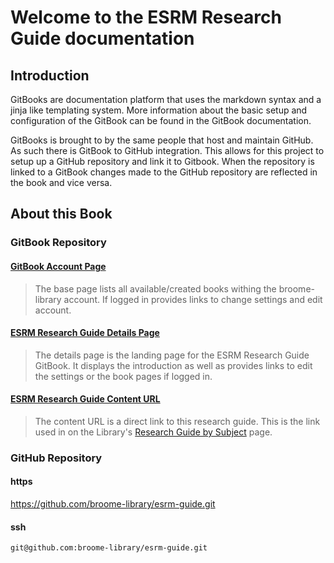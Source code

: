 # Welcome to the ESRM Research Guide documentation

## Introduction

GitBooks are documentation platform that uses the markdown syntax and a jinja like templating system.  More information about the basic setup and configuration of the GitBook can be found in the GitBook documentation.  

GitBooks is brought to by the same people that host and maintain GitHub.  As such there is GitBook to GitHub integration.  This allows for this project to setup up a GitHub repository and link it to Gitbook.  When the repository is linked to a GitBook changes made to the GitHub repository are reflected in the book and vice versa.

## About this Book

### GitBook Repository

#### [GitBook Account Page](https://www.gitbook.com/@broome-library)
> The base page lists all available/created books withing the broome-library account.  If logged in provides links to change settings and edit account.

#### [ESRM Research Guide Details Page](https://www.gitbook.com/book/broome-library/esrm-guide/details)
> The details page is the landing page for the ESRM Research Guide GitBook.  It displays the introduction as well as provides links to edit the settings or the book pages if logged in.

#### [ESRM Research Guide Content URL](https://broome-library.gitbooks.io/esrm-guide/content)
> The content URL is a direct link to this research guide. This is the link used in on the Library's [Research Guide by Subject](https://library.csuci.edu/research/dbases-subject.htm) page.

### GitHub Repository

#### https
https://github.com/broome-library/esrm-guide.git

#### ssh
```git@github.com:broome-library/esrm-guide.git```

